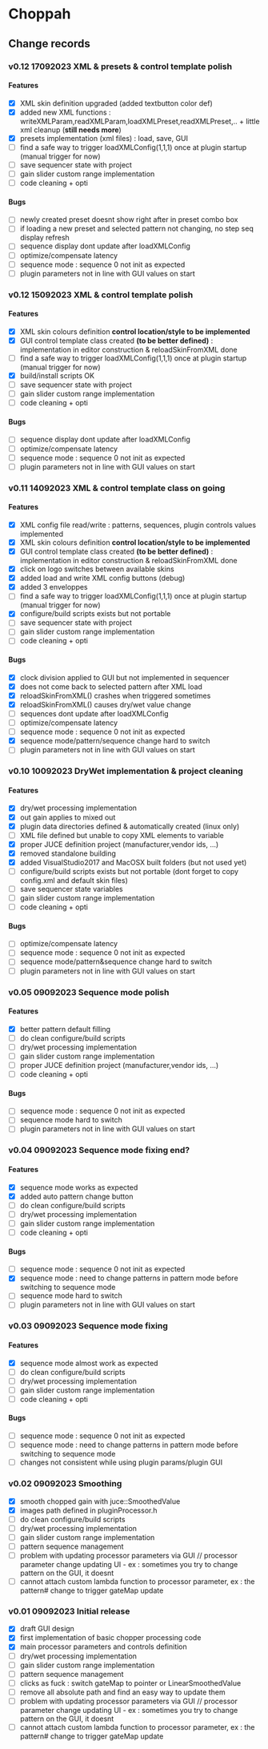# Choppah

## Change records

### v0.12 17092023 XML & presets & control template polish
#### Features
- [x] XML skin definition upgraded (added textbutton color def)
- [x] added new XML functions : writeXMLParam,readXMLParam,loadXMLPreset,readXMLPreset,.. + little xml cleanup (**still needs more**)
- [x] presets implementation (xml files) : load, save, GUI
- [ ] find a safe way to trigger loadXMLConfig(1,1,1) once at plugin startup (manual trigger for now)
- [ ] save sequencer state with project
- [ ] gain slider custom range implementation
- [ ] code cleaning + opti
#### Bugs
- [ ] newly created preset doesnt show right after in preset combo box
- [ ] if loading a new preset and selected pattern not changing, no step seq display refresh
- [ ] sequence display dont update after loadXMLConfig
- [ ] optimize/compensate latency
- [ ] sequence mode : sequence 0 not init as expected
- [ ] plugin parameters not in line with GUI values on start

### v0.12 15092023 XML & control template polish
#### Features
- [x] XML skin colours definition **control location/style to be implemented** 
- [x] GUI control template class created **(to be better defined)** : implementation in editor construction & reloadSkinFromXML done
- [ ] find a safe way to trigger loadXMLConfig(1,1,1) once at plugin startup (manual trigger for now)
- [x] build/install scripts OK 
- [ ] save sequencer state with project
- [ ] gain slider custom range implementation
- [ ] code cleaning + opti
#### Bugs
- [ ] sequence display dont update after loadXMLConfig
- [ ] optimize/compensate latency
- [ ] sequence mode : sequence 0 not init as expected
- [ ] plugin parameters not in line with GUI values on start

### v0.11 14092023 XML & control template class on going
#### Features
- [x] XML config file read/write : patterns, sequences, plugin controls values implemented
- [x] XML skin colours definition **control location/style to be implemented** 
- [x] GUI control template class created **(to be better defined)** : implementation in editor construction & reloadSkinFromXML done
- [x] click on logo switches between available skins
- [x] added load and write XML config buttons (debug)
- [x] added 3 enveloppes
- [ ] find a safe way to trigger loadXMLConfig(1,1,1) once at plugin startup (manual trigger for now)
- [x] configure/build scripts exists but not portable
- [ ] save sequencer state with project
- [ ] gain slider custom range implementation
- [ ] code cleaning + opti
#### Bugs
- [x] clock division applied to GUI but not implemented in sequencer
- [x] does not come back to selected pattern after XML load
- [x] reloadSkinFromXML() crashes when triggered sometimes
- [x] reloadSkinFromXML() causes dry/wet value change
- [ ] sequences dont update after loadXMLConfig
- [ ] optimize/compensate latency
- [ ] sequence mode : sequence 0 not init as expected
- [x] sequence mode/pattern/sequence change hard to switch
- [ ] plugin parameters not in line with GUI values on start

### v0.10 10092023 DryWet implementation & project cleaning
#### Features
- [x] dry/wet processing implementation
- [x] out gain applies to mixed out
- [x] plugin data directories defined & automatically created (linux only)
- [ ] XML file defined but unable to copy XML elements to variable
- [x] proper JUCE definition project (manufacturer,vendor ids, ...)
- [x] removed standalone building
- [x] added VisualStudio2017 and MacOSX built folders (but not used yet)
- [ ] configure/build scripts exists but not portable (dont forget to copy config.xml and default skin files)
- [ ] save sequencer state variables
- [ ] gain slider custom range implementation
- [ ] code cleaning + opti
#### Bugs
- [ ] optimize/compensate latency
- [ ] sequence mode : sequence 0 not init as expected
- [ ] sequence mode/pattern&sequence change hard to switch
- [ ] plugin parameters not in line with GUI values on start

### v0.05 09092023 Sequence mode polish
#### Features
- [x] better pattern default filling
- [ ] do clean configure/build scripts
- [ ] dry/wet processing implementation
- [ ] gain slider custom range implementation
- [ ] proper JUCE definition project (manufacturer,vendor ids, ...)
- [ ] code cleaning + opti
#### Bugs
- [ ] sequence mode : sequence 0 not init as expected
- [ ] sequence mode hard to switch
- [ ] plugin parameters not in line with GUI values on start

### v0.04 09092023 Sequence mode fixing end?
#### Features
- [x] sequence mode works as expected
- [x] added auto pattern change button
- [ ] do clean configure/build scripts
- [ ] dry/wet processing implementation
- [ ] gain slider custom range implementation
- [ ] code cleaning + opti
#### Bugs
- [ ] sequence mode : sequence 0 not init as expected
- [x] sequence mode : need to change patterns in pattern mode before switching to sequence mode
- [ ] sequence mode hard to switch
- [ ] plugin parameters not in line with GUI values on start

### v0.03 09092023 Sequence mode fixing
#### Features
- [x] sequence mode almost work as expected
- [ ] do clean configure/build scripts
- [ ] dry/wet processing implementation
- [ ] gain slider custom range implementation
- [ ] code cleaning + opti
#### Bugs
- [ ] sequence mode : sequence 0 not init as expected
- [ ] sequence mode : need to change patterns in pattern mode before switching to sequence mode
- [ ] changes not consistent while using plugin params/plugin GUI

### v0.02 09092023 Smoothing
- [x] smooth chopped gain with juce::SmoothedValue
- [x] images path defined in pluginProcessor.h
- [ ] do clean configure/build scripts
- [ ] dry/wet processing implementation
- [ ] gain slider custom range implementation
- [ ] pattern sequence management
- [ ] problem with updating processor parameters via GUI // processor parameter change updating UI - ex : sometimes you try to change pattern on the GUI, it doesnt
- [ ] cannot attach custom lambda function to processor parameter, ex : the pattern# change to trigger gateMap update 

### v0.01 09092023 Initial release
- [x] draft GUI design
- [x] first implementation of basic chopper processing code
- [x] main processor parameters and controls definition
- [ ] dry/wet processing implementation
- [ ] gain slider custom range implementation
- [ ] pattern sequence management
- [ ] clicks as fuck : switch gateMap to pointer or LinearSmoothedValue
- [ ] remove all absolute path and find an easy way to update them
- [ ] problem with updating processor parameters via GUI // processor parameter change updating UI - ex : sometimes you try to change pattern on the GUI, it doesnt
- [ ] cannot attach custom lambda function to processor parameter, ex : the pattern# change to trigger gateMap update 
